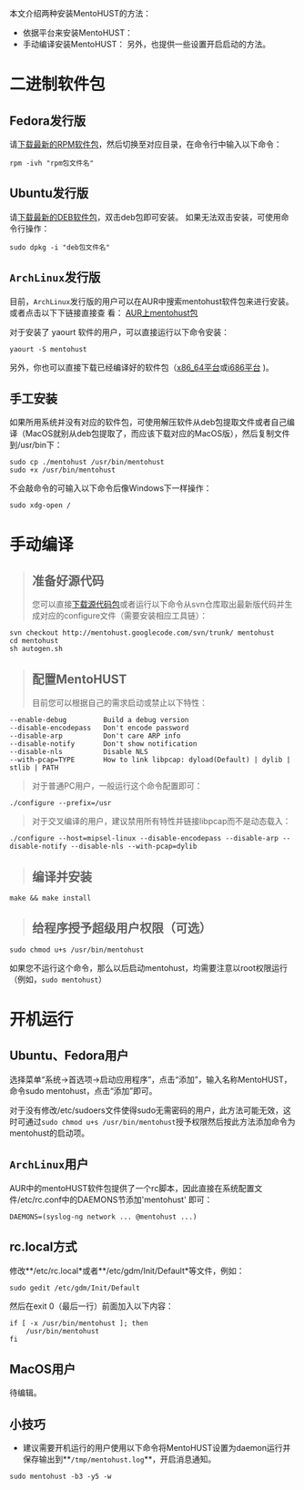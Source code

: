 本文介绍两种安装MentoHUST的方法：
  * 依据平台来安装MentoHUST：
  * 手动编译安装MentoHUST：
另外，也提供一些设置开启启动的方法。

# 二进制软件包 #
## Fedora发行版 ##
请[下载最新的RPM软件包](http://code.google.com/p/mentohust/downloads/list?q=rpm)，然后切换至对应目录，在命令行中输入以下命令：
```
rpm -ivh "rpm包文件名"
```

## Ubuntu发行版 ##
请[下载最新的DEB软件包](http://code.google.com/p/mentohust/downloads/list?q=deb)，双击deb包即可安装。
如果无法双击安装，可使用命令行操作：
```
sudo dpkg -i "deb包文件名"
```

## `ArchLinux`发行版 ##
目前，`ArchLinux`发行版的用户可以在AUR中搜索mentohust软件包来进行安装。或者点击以下下链接直接查
看：
[AUR上mentohust包](http://aur.archlinux.org/packages.php?ID=33531)

对于安装了 yaourt 软件的用户，可以直接运行以下命令安装：
```
yaourt -S mentohust
```
另外，你也可以直接下载已经编译好的软件包（[x86\_64平台](http://mentohust.googlecode.com/files/mentohust-0.3.1-2-x86_64.pkg.tar.gz)或[i686平台](http://mentohust.googlecode.com/files/mentohust-0.3.1-2-i686.pkg.tar.gz)  )。

## 手工安装 ##
如果所用系统并没有对应的软件包，可使用解压软件从deb包提取文件或者自己编译（MacOS就别从deb包提取了，而应该下载对应的MacOS版），然后复制文件到/usr/bin下：
```
sudo cp ./mentohust /usr/bin/mentohust
sudo +x /usr/bin/mentohust
```
不会敲命令的可输入以下命令后像Windows下一样操作：
```
sudo xdg-open /
```

# 手动编译 #
> ## 准备好源代码 ##
> 您可以直接[下载源代码包](http://code.google.com/p/mentohust/downloads/list?q=tar.gz)或者运行以下命令从svn仓库取出最新版代码并生成对应的configure文件（需要安装相应工具链）：
```
svn checkout http://mentohust.googlecode.com/svn/trunk/ mentohust
cd mentohust
sh autogen.sh
```

> ## 配置MentoHUST ##
> 目前您可以根据自己的需求启动或禁止以下特性：
```
--enable-debug         Build a debug version
--disable-encodepass   Don't encode password
--disable-arp          Don't care ARP info
--disable-notify       Don't show notification
--disable-nls          Disable NLS
--with-pcap=TYPE       How to link libpcap: dyload(Default) | dylib | stlib | PATH
```
> 对于普通PC用户，一般运行这个命令配置即可：
```
./configure --prefix=/usr
```
> 对于交叉编译的用户，建议禁用所有特性并链接libpcap而不是动态载入：
```
./configure --host=mipsel-linux --disable-encodepass --disable-arp --disable-notify --disable-nls --with-pcap=dylib
```

> ## 编译并安装 ##
```
make && make install
```

> ## 给程序授予超级用户权限（可选） ##
```
sudo chmod u+s /usr/bin/mentohust
```
如果您不运行这个命令，那么以后启动mentohust，均需要注意以root权限运行（例如，`sudo mentohust`）

# 开机运行 #
## Ubuntu、Fedora用户 ##
选择菜单“系统->首选项->启动应用程序”，点击“添加”，输入名称MentoHUST，命令sudo mentohust，点击“添加”即可。

对于没有修改/etc/sudoers文件使得sudo无需密码的用户，此方法可能无效，这时可通过`sudo chmod u+s /usr/bin/mentohust`授予权限然后按此方法添加命令为mentohust的启动项。

## `ArchLinux`用户 ##
AUR中的mentoHUST软件包提供了一个rc脚本，因此直接在系统配置文件/etc/rc.conf中的DAEMONS节添加'mentohust' 即可：
```
DAEMONS=(syslog-ng network ... @mentohust ...)
```

## rc.local方式 ##
修改**/etc/rc.local\*或者**/etc/gdm/Init/Default\*等文件，例如：
```
sudo gedit /etc/gdm/Init/Default
```
然后在exit 0（最后一行）前面加入以下内容：
```
if [ -x /usr/bin/mentohust ]; then
    /usr/bin/mentohust
fi
```

## MacOS用户 ##
待编辑。

## 小技巧 ##
  * 建议需要开机运行的用户使用以下命令将MentoHUST设置为daemon运行并保存输出到**`/tmp/mentohust.log`**，开启消息通知。
```
sudo mentohust -b3 -y5 -w
```